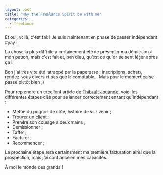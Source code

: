 ```yaml
---
layout: post
title: "May the Freelance Spirit be with me"
categories:
  - freelance
---
```


Et oui, voilà, c'est fait ! Je suis maintenant en phase de passer indépendant #yay !

La chose la plus difficile a certainement été de présenter ma démission à mon patron, mais c'est fait et, bon dieu, qu'est ce qu'on se sent léger après ça !

Bon j'ai très vite été ratrappé par la paperasse : inscriptions, achats, rendez-vous divers et pas que le comptable... Mais pour le moment ça se passe plutôt bien ;)

Pour reprendre un excellent article de [Thibault Jouannic](http://www.miximum.fr/freelance-deux-ans-plus-tard%E2%80%A6.html), voici les différentes étapes clés pour se lancer correctement en tant qu'indépendant :

- Mettre du pognon de côté, histoire de voir venir ;
- Trouver un client ;
- Prendre son courage à deux mains ;
- Démissionner ;
- Taffer ;
- Facturer ;
- Recommencer ;

La prochaine étape sera certainement ma première facturation ainsi que la prospection, mais j'ai confiance en mes capacités.

À moi le monde des grands !
